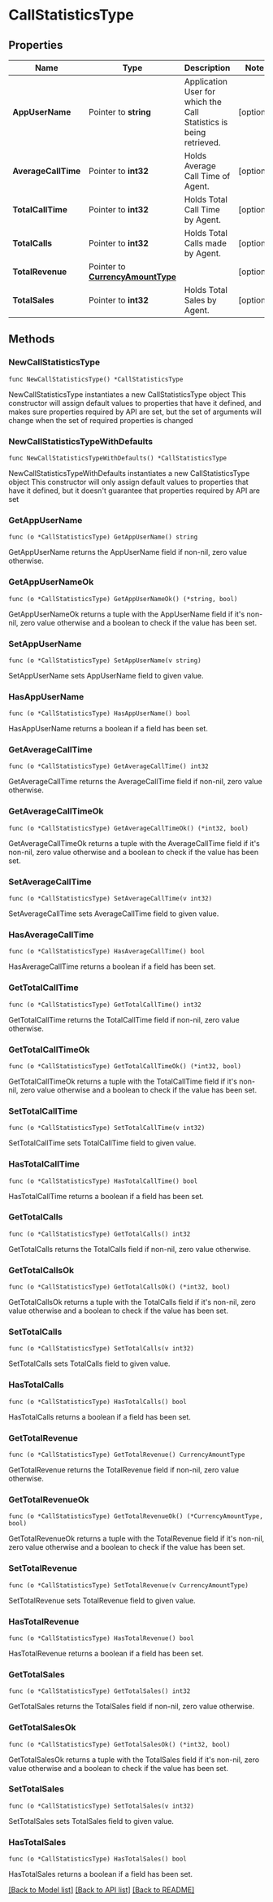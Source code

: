 # CallStatisticsType

## Properties

Name | Type | Description | Notes
------------ | ------------- | ------------- | -------------
**AppUserName** | Pointer to **string** | Application User for which the Call Statistics is being retrieved. | [optional] 
**AverageCallTime** | Pointer to **int32** | Holds Average Call Time of Agent. | [optional] 
**TotalCallTime** | Pointer to **int32** | Holds Total Call Time by Agent. | [optional] 
**TotalCalls** | Pointer to **int32** | Holds Total Calls made by Agent. | [optional] 
**TotalRevenue** | Pointer to [**CurrencyAmountType**](CurrencyAmountType.md) |  | [optional] 
**TotalSales** | Pointer to **int32** | Holds Total Sales by Agent. | [optional] 

## Methods

### NewCallStatisticsType

`func NewCallStatisticsType() *CallStatisticsType`

NewCallStatisticsType instantiates a new CallStatisticsType object
This constructor will assign default values to properties that have it defined,
and makes sure properties required by API are set, but the set of arguments
will change when the set of required properties is changed

### NewCallStatisticsTypeWithDefaults

`func NewCallStatisticsTypeWithDefaults() *CallStatisticsType`

NewCallStatisticsTypeWithDefaults instantiates a new CallStatisticsType object
This constructor will only assign default values to properties that have it defined,
but it doesn't guarantee that properties required by API are set

### GetAppUserName

`func (o *CallStatisticsType) GetAppUserName() string`

GetAppUserName returns the AppUserName field if non-nil, zero value otherwise.

### GetAppUserNameOk

`func (o *CallStatisticsType) GetAppUserNameOk() (*string, bool)`

GetAppUserNameOk returns a tuple with the AppUserName field if it's non-nil, zero value otherwise
and a boolean to check if the value has been set.

### SetAppUserName

`func (o *CallStatisticsType) SetAppUserName(v string)`

SetAppUserName sets AppUserName field to given value.

### HasAppUserName

`func (o *CallStatisticsType) HasAppUserName() bool`

HasAppUserName returns a boolean if a field has been set.

### GetAverageCallTime

`func (o *CallStatisticsType) GetAverageCallTime() int32`

GetAverageCallTime returns the AverageCallTime field if non-nil, zero value otherwise.

### GetAverageCallTimeOk

`func (o *CallStatisticsType) GetAverageCallTimeOk() (*int32, bool)`

GetAverageCallTimeOk returns a tuple with the AverageCallTime field if it's non-nil, zero value otherwise
and a boolean to check if the value has been set.

### SetAverageCallTime

`func (o *CallStatisticsType) SetAverageCallTime(v int32)`

SetAverageCallTime sets AverageCallTime field to given value.

### HasAverageCallTime

`func (o *CallStatisticsType) HasAverageCallTime() bool`

HasAverageCallTime returns a boolean if a field has been set.

### GetTotalCallTime

`func (o *CallStatisticsType) GetTotalCallTime() int32`

GetTotalCallTime returns the TotalCallTime field if non-nil, zero value otherwise.

### GetTotalCallTimeOk

`func (o *CallStatisticsType) GetTotalCallTimeOk() (*int32, bool)`

GetTotalCallTimeOk returns a tuple with the TotalCallTime field if it's non-nil, zero value otherwise
and a boolean to check if the value has been set.

### SetTotalCallTime

`func (o *CallStatisticsType) SetTotalCallTime(v int32)`

SetTotalCallTime sets TotalCallTime field to given value.

### HasTotalCallTime

`func (o *CallStatisticsType) HasTotalCallTime() bool`

HasTotalCallTime returns a boolean if a field has been set.

### GetTotalCalls

`func (o *CallStatisticsType) GetTotalCalls() int32`

GetTotalCalls returns the TotalCalls field if non-nil, zero value otherwise.

### GetTotalCallsOk

`func (o *CallStatisticsType) GetTotalCallsOk() (*int32, bool)`

GetTotalCallsOk returns a tuple with the TotalCalls field if it's non-nil, zero value otherwise
and a boolean to check if the value has been set.

### SetTotalCalls

`func (o *CallStatisticsType) SetTotalCalls(v int32)`

SetTotalCalls sets TotalCalls field to given value.

### HasTotalCalls

`func (o *CallStatisticsType) HasTotalCalls() bool`

HasTotalCalls returns a boolean if a field has been set.

### GetTotalRevenue

`func (o *CallStatisticsType) GetTotalRevenue() CurrencyAmountType`

GetTotalRevenue returns the TotalRevenue field if non-nil, zero value otherwise.

### GetTotalRevenueOk

`func (o *CallStatisticsType) GetTotalRevenueOk() (*CurrencyAmountType, bool)`

GetTotalRevenueOk returns a tuple with the TotalRevenue field if it's non-nil, zero value otherwise
and a boolean to check if the value has been set.

### SetTotalRevenue

`func (o *CallStatisticsType) SetTotalRevenue(v CurrencyAmountType)`

SetTotalRevenue sets TotalRevenue field to given value.

### HasTotalRevenue

`func (o *CallStatisticsType) HasTotalRevenue() bool`

HasTotalRevenue returns a boolean if a field has been set.

### GetTotalSales

`func (o *CallStatisticsType) GetTotalSales() int32`

GetTotalSales returns the TotalSales field if non-nil, zero value otherwise.

### GetTotalSalesOk

`func (o *CallStatisticsType) GetTotalSalesOk() (*int32, bool)`

GetTotalSalesOk returns a tuple with the TotalSales field if it's non-nil, zero value otherwise
and a boolean to check if the value has been set.

### SetTotalSales

`func (o *CallStatisticsType) SetTotalSales(v int32)`

SetTotalSales sets TotalSales field to given value.

### HasTotalSales

`func (o *CallStatisticsType) HasTotalSales() bool`

HasTotalSales returns a boolean if a field has been set.


[[Back to Model list]](../README.md#documentation-for-models) [[Back to API list]](../README.md#documentation-for-api-endpoints) [[Back to README]](../README.md)


